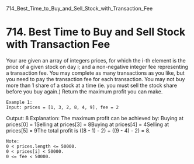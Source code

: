 714_Best_Time_to_Buy_and_Sell_Stock_with_Transaction_Fee
# 714. Best Time to Buy and Sell Stock with Transaction Fee

Your are given an array of integers prices, for which the i-th
        element is the price of a given stock on day i; and a non-negative integer
        fee representing a transaction fee.
    You may complete as many transactions as you like, but you need to pay the transaction fee
        for each transaction. You may not buy more than 1 share of a stock at a time (ie. you must
        sell the stock share before you buy again.)
    Return the maximum profit you can make.

    Example 1:
    Input: prices = [1, 3, 2, 8, 4, 9], fee = 2
Output: 8
Explanation: The maximum profit can be achieved by:
Buying at prices[0] = 1Selling at prices[3] = 8Buying at prices[4] = 4Selling at prices[5] = 9The total profit is ((8 - 1) - 2) + ((9 - 4) - 2) = 8.

    

    Note:
    0 < prices.length <= 50000.
    0 < prices[i] < 50000.
    0 <= fee < 50000.